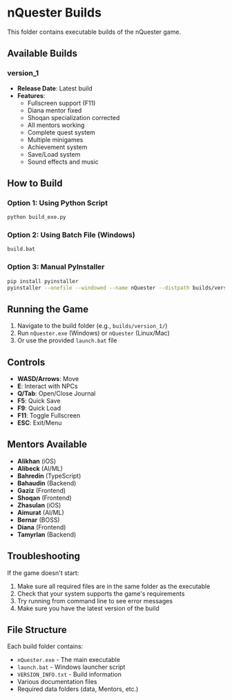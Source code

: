 # nQuester Builds

This folder contains executable builds of the nQuester game.

## Available Builds

### version_1
- **Release Date**: Latest build
- **Features**: 
  - Fullscreen support (F11)
  - Diana mentor fixed
  - Shoqan specialization corrected
  - All mentors working
  - Complete quest system
  - Multiple minigames
  - Achievement system
  - Save/Load system
  - Sound effects and music

## How to Build

### Option 1: Using Python Script
```bash
python build_exe.py
```

### Option 2: Using Batch File (Windows)
```bash
build.bat
```

### Option 3: Manual PyInstaller
```bash
pip install pyinstaller
pyinstaller --onefile --windowed --name nQuester --distpath builds/version_1 --add-data "data;data" --add-data "Mentors;Mentors" --add-data "Base and Full Map + HD Images;Base and Full Map + HD Images" --add-data "Modern_Interiors_Free_v2.2;Modern_Interiors_Free_v2.2" --add-data "mc;mc" main.py
```

## Running the Game

1. Navigate to the build folder (e.g., `builds/version_1/`)
2. Run `nQuester.exe` (Windows) or `nQuester` (Linux/Mac)
3. Or use the provided `launch.bat` file

## Controls

- **WASD/Arrows**: Move
- **E**: Interact with NPCs
- **Q/Tab**: Open/Close Journal
- **F5**: Quick Save
- **F9**: Quick Load
- **F11**: Toggle Fullscreen
- **ESC**: Exit/Menu

## Mentors Available

- **Alikhan** (iOS)
- **Alibeck** (AI/ML)
- **Bahredin** (TypeScript)
- **Bahaudin** (Backend)
- **Gaziz** (Frontend)
- **Shoqan** (Frontend)
- **Zhasulan** (iOS)
- **Aimurat** (AI/ML)
- **Bernar** (BOSS)
- **Diana** (Frontend)
- **Tamyrlan** (Backend)

## Troubleshooting

If the game doesn't start:
1. Make sure all required files are in the same folder as the executable
2. Check that your system supports the game's requirements
3. Try running from command line to see error messages
4. Make sure you have the latest version of the build

## File Structure

Each build folder contains:
- `nQuester.exe` - The main executable
- `launch.bat` - Windows launcher script
- `VERSION_INFO.txt` - Build information
- Various documentation files
- Required data folders (data, Mentors, etc.) 